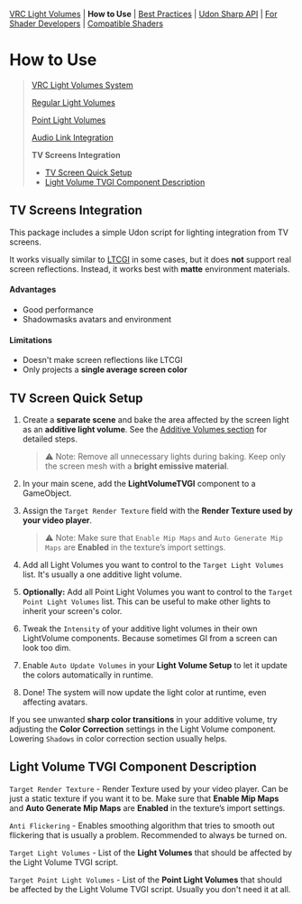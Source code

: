 [VRC Light Volumes](../README.md) | **How to Use** | [Best Practices](../Documentation/BestPractices.md) | [Udon Sharp API](../Documentation/UdonSharpAPI.md) | [For Shader Developers](../Documentation/ForShaderDevelopers.md) | [Compatible Shaders](../Documentation/CompatibleShaders.md)

# How to Use

> [VRC Light Volumes System](../Documentation/HowToUse.md)
>
> [Regular Light Volumes](../Documentation/HowToUse_RegularLightVolumes.md)
>
> [Point Light Volumes](../Documentation/HowToUse_PointLightVolumes.md)
>
> [Audio Link Integration](../Documentation/HowToUse_AudioLinkIntegration.md)
>
> **TV Screens Integration**
>
> - [TV Screen Quick Setup](#TV-Screen-Quick-Setup)
> - [Light Volume TVGI Component Description](#Light-Volume-TVGI-Component-Description)
>

## TV Screens Integration

This package includes a simple Udon script for lighting integration from TV screens.

It works visually similar to [LTCGI](https://github.com/PiMaker/ltcgi) in some cases, but it does **not** support real screen reflections. Instead, it works best with **matte** environment materials.

#### Advantages

- Good performance
- Shadowmasks avatars and environment

#### Limitations
- Doesn't make screen reflections like LTCGI
- Only projects a **single average screen color**

## TV Screen Quick Setup

1. Create a **separate scene** and bake the area affected by the screen light as an **additive light volume**.
   See the [Additive Volumes section](#How-to-Bake-an-Additive-Light-Volume) for detailed steps.

   > ⚠️ Note: Remove all unnecessary lights during baking. Keep only the screen mesh with a **bright emissive material**.

2. In your main scene, add the **LightVolumeTVGI** component to a GameObject.

3. Assign the `Target Render Texture` field with the **Render Texture used by your video player**.

   > ⚠️ Note: Make sure that `Enable Mip Maps` and `Auto Generate Mip Maps` are **Enabled** in the texture’s import settings.

4. Add all Light Volumes you want to control to the `Target Light Volumes` list. It's usually a one additive light volume.

5. **Optionally:** Add all Point Light Volumes you want to control to the `Target Point Light Volumes` list. This can be useful to make other lights to inherit your screen's color.

6. Tweak the `Intensity` of your additive light volumes in their own LightVolume components. Because sometimes GI from a screen can look too dim.

7. Enable `Auto Update Volumes` in your **Light Volume Setup** to let it update the colors automatically in runtime.

8. Done! The system will now update the light color at runtime, even affecting avatars.

If you see unwanted **sharp color transitions** in your additive volume, try adjusting the **Color Correction** settings in the Light Volume component. Lowering `Shadows` in color correction section usually helps.

## Light Volume TVGI Component Description

`Target Render Texture` - Render Texture used by your video player. Can be just a static texture if you want it to be. Make sure that **Enable Mip Maps** and **Auto Generate Mip Maps** are **Enabled** in the texture’s import settings.

`Anti Flickering` - Enables smoothing algorithm that tries to smooth out flickering that is usually a problem. Recommended to always be turned on.

`Target Light Volumes` - List of the **Light Volumes** that should be affected by the Light Volume TVGI script.

`Target Point Light Volumes` - List of the **Point Light Volumes** that should be affected by the Light Volume TVGI script. Usually you don't need it at all.